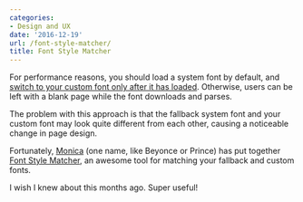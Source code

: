 ```yaml
---
categories:
- Design and UX
date: '2016-12-19'
url: /font-style-matcher/
title: Font Style Matcher
---
```


For performance reasons, you should load a system font by default, and [switch to your custom font only after it has loaded](/fixing-fonts/). Otherwise, users can be left with a blank page while the font downloads and parses.

The problem with this approach is that the fallback system font and your custom font may look quite different from each other, causing a noticeable change in page design.

Fortunately, [Monica](https://meowni.ca/) (one name, like Beyonce or Prince) has put together [Font Style Matcher](https://meowni.ca/font-style-matcher/), an awesome tool for matching your fallback and custom fonts.

I wish I knew about this months ago. Super useful!